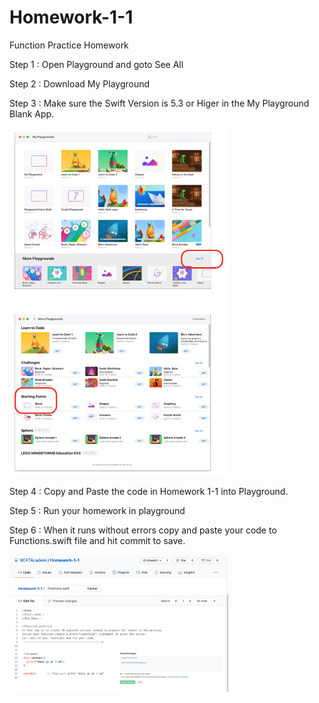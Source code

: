 # Homework-1-1
Function Practice Homework

Step 1 : Open Playground and goto See All

Step 2 : Download My Playground

Step 3 : Make sure the Swift Version is 5.3 or Higer in the My Playground Blank App.

<p align="left">
  <img src="./playground.png" width="350" title="hover text">
</p>


Step 4 : Copy and Paste the code in Homework 1-1 into Playground.

Step 5 : Run your homework in playground 

Step 6 : When it runs without errors copy and paste your code to Functions.swift file and hit commit to save.

<p align="left">
  <img src="./commit.png" width="350" title="hover text">
</p>
